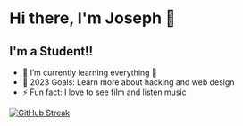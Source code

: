 # Hi there, I'm Joseph 👋 

## I'm a Student!!

- 🌱 I’m currently learning everything 🤣
- 🥅 2023 Goals: Learn more about hacking and web design
- ⚡ Fun fact: I love to see film and listen music


[![GitHub Streak](https://github-readme-streak-stats.herokuapp.com?user=alu0101329161&theme=dark&hide_border=true&border_radius=4.7&date_format=j%20M%5B%20Y%5D&stroke=DD2727)](https://git.io/streak-stats)
